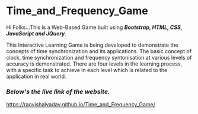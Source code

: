# Time_and_Frequency_Game

Hi Folks...This is a Web-Based Game built using <b><i>Bootstrap, HTML, CSS, JavaScript and JQuery</i></b>. 

This Interactive Learning Game is being developed to demonstrate the concepts of time synchronization and its applications. The basic concept of clock, time synchronization and frequency syntonisation at various levels of accuracy is demonstrated. There are four levels in the learning process, with a specific task to achieve in each level which is related to the application in real world.

<h3><b><i>Below's the live link of the website.</i></b></h3>

https://raovishalyadav.github.io/Time_and_Frequency_Game/
